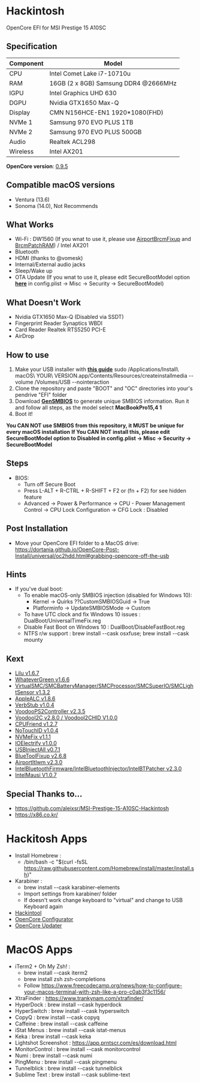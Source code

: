 # Hackintosh
OpenCore EFI for MSI Prestige 15 A10SC

## Specification
| **Component** | **Model** |
| ------------- | --------- |
| CPU | Intel Comet Lake i7-10710u |
| RAM | 16GB (2 x 8GB) Samsung DDR4 @2666MHz |
| IGPU | Intel Graphics UHD 630	|
| DGPU | Nvidia GTX1650 Max-Q |
| Display | CMN N156HCE-EN1 1920*1080(FHD) |
| NVMe 1 | Samsung 970 EVO PLUS 1TB |
| NVMe 2 | Samsung 970 EVO PLUS 500GB |
| Audio | Realtek ACL298 |
| Wireless | Intel AX201 |


**OpenCore version**: [0.9.5](https://github.com/acidanthera/opencorepkg/releases)

## Compatible macOS versions
 - Ventura (13.6)
 - Sonoma (14.0), Not Recommends

## What Works
 - Wi-Fi : DW1560 (If you wnat to use it, please use [AirportBrcmFixup](https://github.com/acidanthera/AirportBrcmFixup) and [BrcmPatchRAM](https://github.com/acidanthera/BrcmPatchRAM)) / Intel AX201
 - Bluetooth
 - HDMI (thanks to @vomesk)
 - Internal/External audio jacks
 - Sleep/Wake up
 - OTA Update (If you wnat to use it, please edit SecureBootModel option [**here**](https://dortania.github.io/OpenCore-Post-Install/universal/security/applesecureboot.html#securebootmodel) in config.plist -> Misc -> Security -> SecureBootModel)

## What Doesn't Work
 - Nvidia GTX1650 Max-Q (Disabled via SSDT)
 - Fingerprint Reader Synaptics WBDI
 - Card Reader Realtek RTS5250 PCI-E
 - AirDrop



## How to use
  1. Make your USB installer with [**this guide**](https://dortania.github.io/OpenCore-Install-Guide/installer-guide/)
  	sudo /Applications/Install\ macOS\ YOUR\ VERSION.app/Contents/Resources/createinstallmedia --volume /Volumes/USB --nointeraction 
  2. Clone the repository and paste "BOOT" and "OC" directories into your's pendrive "EFI" folder
  3. Download [**GenSMBIOS**](https://github.com/corpnewt/GenSMBIOS) to generate unique SMBIOS information. Run it and follow all steps, as the model select **MacBookPro15,4 1**
  4. Boot it!  

**You CAN NOT use SMBIOS from this repository, it MUST be unique for every macOS installation**
**If You CAN NOT install this, please edit SecureBootModel option to Disabled in config.plist -> Misc -> Security -> SecureBootModel**

## Steps
 - BIOS:
 	- Turn off Secure Boot
 	- Press L-ALT + R-CTRL + R-SHIFT + F2 or (fn + F2) for see hidden feature
 	- Advanced → Power & Performance → CPU - Power Management Control → CPU Lock Configuration → CFG Lock : Disabled

 		
## Post Installation
- Move your OpenCore EFI folder to a MacOS drive: https://dortania.github.io/OpenCore-Post-Install/universal/oc2hdd.html#grabbing-opencore-off-the-usb

## Hints
- If you've dual boot:
	- To enable macOS-only SMBIOS injection (disabled for Windows 10):
		- Kernel -> Quirks ??CustomSMBIOSGuid -> True
		- Platforminfo -> UpdateSMBIOSMode -> Custom
	- To have UTC clock and fix Windows 10 issues : DualBoot/UniversalTimeFix.reg
	- Disable Fast Boot on Windows 10 : DualBoot/DisableFastBoot.reg
	- NTFS r/w support : brew install --cask osxfuse; brew install --cask mounty

## Kext
 - [Lilu v1.6.7](https://github.com/acidanthera/Lilu)
 - [WhateverGreen v1.6.6](https://github.com/acidanthera/WhateverGreen)
 - [VirtualSMC/SMCBatteryManager/SMCProcessor/SMCSuperIO/SMCLightSensor v1.3.2](https://github.com/acidanthera/VirtualSMC)
 - [AppleALC v1.8.6](https://github.com/acidanthera/AppleALC)
 - [VerbStub v1.0.4](https://github.com/hackintosh-stuff/ComboJack/tree/master/ComboJack_Installer)
 - [VoodooPS2Controller v2.3.5](https://github.com/acidanthera/VoodooPS2)
 - [VoodooI2C v2.8.0 / VoodooI2CHID V1.0.0](https://github.com/VoodooI2C/VoodooI2C)
 - [CPUFriend v1.2.7](https://github.com/acidanthera/CPUFriend)
 - [NoTouchID v1.0.4](https://github.com/al3xtjames/NoTouchID)
 - [NVMeFix v1.1.1](https://github.com/acidanthera/NVMeFix)
 - [IOElectrify v1.0.0](https://github.com/the-darkvoid/macOS-IOElectrify)
 - [USBInjectAll v0.7.1](https://github.com/Sniki/OS-X-USB-Inject-All)
 - [BlueToolFixup v2.6.8](https://github.com/acidanthera/BrcmPatchRAM)
 - [AirportItlwm v2.3.0](https://github.com/OpenIntelWireless/itlwm)
 - [IntelBluetoothFirmware/IntelBluetoothInjector/IntelBTPatcher v2.3.0](https://github.com/OpenIntelWireless/IntelBluetoothFirmware)
 - [IntelMausi V1.0.7](https://github.com/acidanthera/IntelMausi/)





## Special Thanks to...
 - https://github.com/aleixsr/MSI-Prestige-15-A10SC-Hackintosh
 - https://x86.co.kr/


# Hackitosh Apps
- Install Homebrew : 
	- /bin/bash -c "$(curl -fsSL https://raw.githubusercontent.com/Homebrew/install/master/install.sh)"
- Karabiner :
	- brew install --cask karabiner-elements
	- Import settings from karabiner/ folder
	- If doesn't work change keyboard to "virtual" and change to USB Keyboard again
- [Hackintool](https://github.com/benbaker76/Hackintool)
- [OpenCore Configurator](https://mackie100projects.altervista.org/download-opencore-configurator/)
- [OpenCore Updater](https://github.com/mswgen/oc-updater)


# MacOS Apps
- iTerm2 + Oh My Zsh! :
	- brew install --cask iterm2
	- brew install zsh zsh-completions
	- Follow https://www.freecodecamp.org/news/how-to-configure-your-macos-terminal-with-zsh-like-a-pro-c0ab3f3c1156/
- XtraFinder : https://www.trankynam.com/xtrafinder/
- HyperDock : brew install --cask hyperdock
- HyperSwitch : brew install --cask hyperswitch
- CopyQ : brew install --cask copyq
- Caffeine : brew install --cask caffeine
- iStat Menus : brew install --cask istat-menus
- Keka : brew install --cask keka
- Lightshot Screenshot : https://app.prntscr.com/es/download.html
- MonitorControl : brew install --cask monitorcontrol
- Numi : brew install --cask numi
- PingMenu : brew install --cask pingmenu
- Tunnelblick : brew install --cask tunnelblick
- Sublime Text : brew install --cask sublime-text
